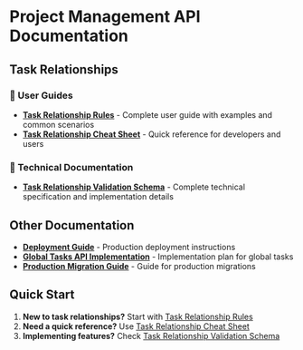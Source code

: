 # Project Management API Documentation

## Task Relationships

### 📖 User Guides
- **[Task Relationship Rules](./task-relationship-rules.md)** - Complete user guide with examples and common scenarios
- **[Task Relationship Cheat Sheet](./task-relationship-cheatsheet.md)** - Quick reference for developers and users

### 🔧 Technical Documentation
- **[Task Relationship Validation Schema](./task-relationship-validation-schema.md)** - Complete technical specification and implementation details

## Other Documentation

- **[Deployment Guide](./deploy_fly_io.md)** - Production deployment instructions
- **[Global Tasks API Implementation](./global-tasks-api-implementation-plan.md)** - Implementation plan for global tasks
- **[Production Migration Guide](./prod-migration-guide.md)** - Guide for production migrations

## Quick Start

1. **New to task relationships?** Start with [Task Relationship Rules](./task-relationship-rules.md)
2. **Need a quick reference?** Use [Task Relationship Cheat Sheet](./task-relationship-cheatsheet.md)
3. **Implementing features?** Check [Task Relationship Validation Schema](./task-relationship-validation-schema.md)
